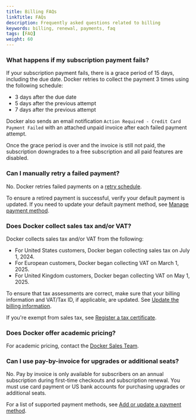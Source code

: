 ```yaml
---
title: Billing FAQs
linkTitle: FAQs
description: Frequently asked questions related to billing
keywords: billing, renewal, payments, faq
tags: [FAQ]
weight: 60
---
```


### What happens if my subscription payment fails?

If your subscription payment fails, there is a grace period of 15 days,
including the due date. Docker retries to collect the payment 3 times using the
following schedule:

- 3 days after the due date
- 5 days after the previous attempt
- 7 days after the previous attempt

Docker also sends an email notification
`Action Required - Credit Card Payment Failed` with an attached unpaid invoice
after each failed payment attempt.

Once the grace period is over and the invoice is still not paid, the
subscription downgrades to a free subscription and all paid features are
disabled.

### Can I manually retry a failed payment?

No. Docker retries failed payments on a [retry schedule](/manuals/billing/faqs.md#what-happens-if-my-subscription-payment-fails).

To ensure a retired payment is successful, verify your default payment is
updated. If you need to update your default payment method, see
[Manage payment method](/manuals/billing/payment-method.md#manage-payment-method).

### Does Docker collect sales tax and/or VAT?

Docker collects sales tax and/or VAT from the following:

- For United States customers, Docker began collecting sales tax on July 1, 2024.
- For European customers, Docker began collecting VAT on March 1, 2025.
- For United Kingdom customers, Docker began collecting VAT on May 1, 2025.

To ensure that tax assessments are correct, make sure that your billing
information and VAT/Tax ID, if applicable, are updated. See
[Update the billing information](/billing/details/).

If you're exempt from sales tax, see
[Register a tax certificate](/billing/tax-certificate/).

### Does Docker offer academic pricing?

For academic pricing, contact the
[Docker Sales Team](https://www.docker.com/company/contact).

### Can I use pay-by-invoice for upgrades or additional seats?

No. Pay by invoice is only available for subscribers on an annual subscription
during first-time checkouts and subscription renewal. You must use card payment
or US bank accounts for purchasing upgrades or additional seats.

For a list of supported payment methods, see
[Add or update a payment method](/manuals/billing/payment-method.md).
